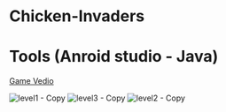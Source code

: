 # Chicken-Invaders
# Tools (Anroid studio - Java)
[Game Vedio](https://www.facebook.com/100028681808467/videos/268293657470026) 


![level1 - Copy](https://user-images.githubusercontent.com/48572908/84908527-da391f80-b0b4-11ea-8bd5-3c8698c16295.png)      ![level3 - Copy](https://user-images.githubusercontent.com/48572908/84908534-dc9b7980-b0b4-11ea-9e29-40f0a7f9e1fc.png) 
![level2 - Copy](https://user-images.githubusercontent.com/48572908/84909268-c2ae6680-b0b5-11ea-91e9-6c2637b993ef.png)



